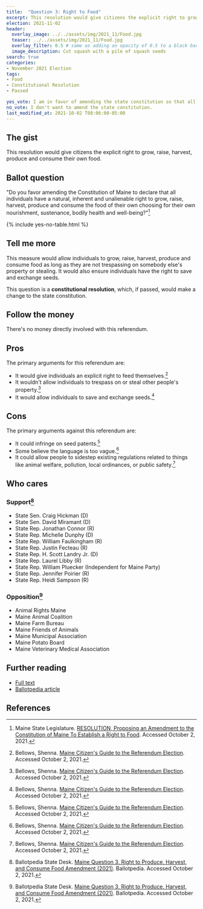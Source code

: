 ```yaml
---
title:  "Question 3: Right to Food"
excerpt: This resolution would give citizens the explicit right to grow their own food.
election: 2021-11-02
header:
  overlay_image: ../../assets/img/2021_11/Food.jpg
  teaser: ../../assets/img/2021_11/Food.jpg
  overlay_filter: 0.5 # same as adding an opacity of 0.5 to a black background
  image_description: Cut squash with a pile of squash seeds
search: true
categories:
- November 2021 Election
tags:
- Food
- Constitutional Resolution
- Passed

yes_vote: I am in favor of amending the state constitution so that all individuals have the right to grow, raise, harvest, produce and consume the food of their choosing.
no_vote: I don't want to amend the state constitution.
last_modified_at: 2021-10-02 T08:06:00-05:00
---
```

## The gist
This resolution would give citizens the explicit right to grow, raise, harvest, produce and consume their own food.

## Ballot question
"Do you favor amending the Constitution of Maine to declare that all individuals have a natural, inherent and unalienable right to grow, raise, harvest, produce and consume the food of their own choosing for their own nourishment, sustenance, bodily health and well-being?"[^1]

{% include yes-no-table.html %}


## Tell me more
This measure would allow individuals to grow, raise, harvest, produce and consume food as long as they are not trespassing on somebody else's property or stealing.  It would also ensure individuals have the right to save and exchange seeds.

This question is a **constitutional resolution**, which, if passed, would make a change to the state constitution.

## Follow the money
There's no money directly involved with this referendum.

## Pros
The primary arguments for this referendum are:
* It would give individuals an explicit right to feed themselves.[^3]
* It wouldn't allow individuals to trespass on or steal other people's property.[^3]
* It would allow individuals to save and exchange seeds.[^3]

## Cons
The primary arguments against this referendum are:
* It could infringe on seed patents.[^3]
* Some believe the language is too vague.[^3]
* It could allow people to sidestep existing regulations related to things like animal welfare, pollution, local ordinances, or public safety.[^3]

## Who cares
### Support[^2]
- State Sen. Craig Hickman (D)
- State Sen. David Miramant (D)
- State Rep. Jonathan Connor (R)
- State Rep. Michelle Dunphy (D)
- State Rep. William Faulkingham (R)
- State Rep. Justin Fecteau (R)
- State Rep. H. Scott Landry Jr. (D)
- State Rep. Laurel Libby (R)
- State Rep. William Pluecker (Independent for Maine Party)
- State Rep. Jennifer Poirier (R)
- State Rep. Heidi Sampson (R)

### Opposition[^2]
- Animal Rights Maine
- Maine Animal Coalition
- Maine Farm Bureau
- Maine Friends of Animals
- Maine Municipal Association
- Maine Potato Board
- Maine Veterinary Medical Association

## Further reading
- [Full text](http://legislature.maine.gov/ros/LawsOfMaine/breeze/Law/getDocById/?docId=78982)
- [Ballotpedia article](https://ballotpedia.org/Maine_Question_3,_Right_to_Produce,_Harvest,_and_Consume_Food_Amendment_(2021))

## References
[^1]: Maine State Legislature. [RESOLUTION, Proposing an Amendment to the Constitution of Maine To Establish a Right to Food](http://legislature.maine.gov/ros/LawsOfMaine/breeze/Law/getDocById/?docId=78982). Accessed October 2, 2021.

[^2]: Ballotpedia State Desk. [Maine Question 3, Right to Produce, Harvest, and Consume Food Amendment (2021)](https://ballotpedia.org/Maine_Question_3,_Right_to_Produce,_Harvest,_and_Consume_Food_Amendment_(2021)). Ballotpedia. Accessed October 2, 2021.

[^3]: Bellows, Shenna. [Maine Citizen's Guide to the Referendum Election](https://www.maine.gov/sos/cec/elec/upcoming/pdf/11-21citizensguide.pdf). Accessed October 2, 2021.
